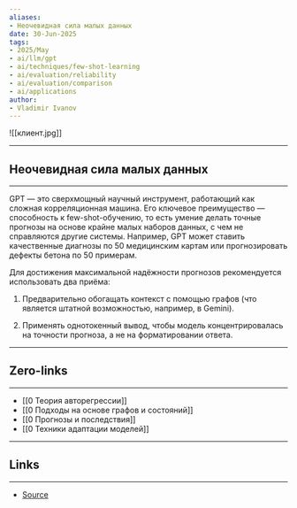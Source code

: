```yaml
---
aliases: 
- Неочевидная сила малых данных 
date: 30-Jun-2025
tags:
- 2025/May
- ai/llm/gpt
- ai/techniques/few-shot-learning
- ai/evaluation/reliability
- ai/evaluation/comparison
- ai/applications
author:
- Vladimir Ivanov
---
```

![[клиент.jpg]]

-----
##  Неочевидная сила малых данных 
-----
GPT — это сверхмощный научный инструмент, работающий как сложная корреляционная машина. Его ключевое преимущество — способность к few-shot-обучению, то есть умение делать точные прогнозы на основе крайне малых наборов данных, с чем не справляются другие системы. Например, GPT может ставить качественные диагнозы по 50 медицинским картам или прогнозировать дефекты бетона по 50 примерам.

Для достижения максимальной надёжности прогнозов рекомендуется использовать два приёма:

1. Предварительно обогащать контекст с помощью графов (что является штатной возможностью, например, в Gemini).
    
2. Применять однотокенный вывод, чтобы модель концентрировалась на точности прогноза, а не на форматировании ответа.

---
## Zero-links
---
- [[0 Теория авторегрессии]]
- [[0 Подходы на основе графов и состояний]]
- [[0 Прогнозы и последствия]]
- [[0 Техники адаптации моделей]]

---
## Links
---
- [Source](https://t.me/turboproject/1686)